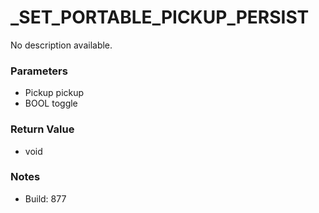 # _SET_PORTABLE_PICKUP_PERSIST

No description available.

### Parameters
* Pickup pickup
* BOOL toggle

### Return Value
* void

### Notes
* Build: 877

